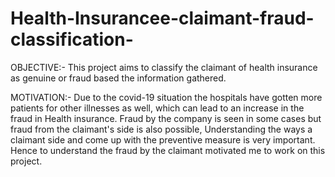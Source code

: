 # Health-Insurancee-claimant-fraud-classification-

OBJECTIVE:- This project aims to classify the claimant of health insurance as genuine or fraud based the information gathered. 

MOTIVATION:- Due to the covid-19 situation the hospitals have gotten more patients for other illnesses as well, which can lead to an increase in the fraud in Health insurance. Fraud by the company is seen in some cases but fraud from the claimant's side is also possible, Understanding the ways a claimant side and come up with the preventive measure is very important. Hence to understand the fraud by the claimant motivated me to work on this project.

